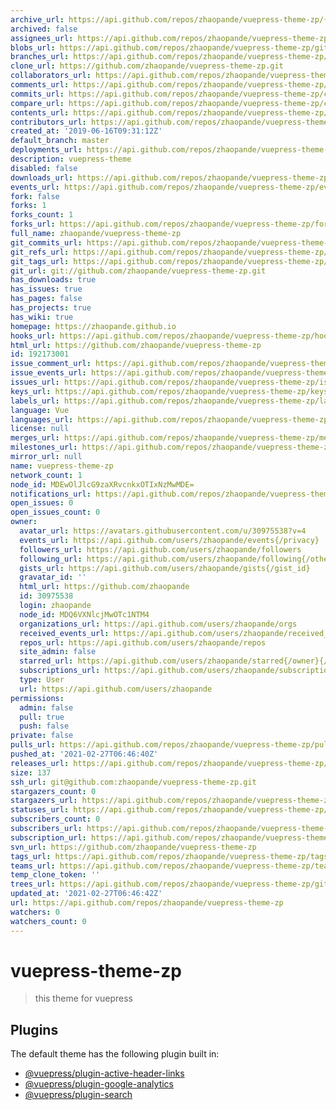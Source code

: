 ```yaml
---
archive_url: https://api.github.com/repos/zhaopande/vuepress-theme-zp/{archive_format}{/ref}
archived: false
assignees_url: https://api.github.com/repos/zhaopande/vuepress-theme-zp/assignees{/user}
blobs_url: https://api.github.com/repos/zhaopande/vuepress-theme-zp/git/blobs{/sha}
branches_url: https://api.github.com/repos/zhaopande/vuepress-theme-zp/branches{/branch}
clone_url: https://github.com/zhaopande/vuepress-theme-zp.git
collaborators_url: https://api.github.com/repos/zhaopande/vuepress-theme-zp/collaborators{/collaborator}
comments_url: https://api.github.com/repos/zhaopande/vuepress-theme-zp/comments{/number}
commits_url: https://api.github.com/repos/zhaopande/vuepress-theme-zp/commits{/sha}
compare_url: https://api.github.com/repos/zhaopande/vuepress-theme-zp/compare/{base}...{head}
contents_url: https://api.github.com/repos/zhaopande/vuepress-theme-zp/contents/{+path}
contributors_url: https://api.github.com/repos/zhaopande/vuepress-theme-zp/contributors
created_at: '2019-06-16T09:31:12Z'
default_branch: master
deployments_url: https://api.github.com/repos/zhaopande/vuepress-theme-zp/deployments
description: vuepress-theme
disabled: false
downloads_url: https://api.github.com/repos/zhaopande/vuepress-theme-zp/downloads
events_url: https://api.github.com/repos/zhaopande/vuepress-theme-zp/events
fork: false
forks: 1
forks_count: 1
forks_url: https://api.github.com/repos/zhaopande/vuepress-theme-zp/forks
full_name: zhaopande/vuepress-theme-zp
git_commits_url: https://api.github.com/repos/zhaopande/vuepress-theme-zp/git/commits{/sha}
git_refs_url: https://api.github.com/repos/zhaopande/vuepress-theme-zp/git/refs{/sha}
git_tags_url: https://api.github.com/repos/zhaopande/vuepress-theme-zp/git/tags{/sha}
git_url: git://github.com/zhaopande/vuepress-theme-zp.git
has_downloads: true
has_issues: true
has_pages: false
has_projects: true
has_wiki: true
homepage: https://zhaopande.github.io
hooks_url: https://api.github.com/repos/zhaopande/vuepress-theme-zp/hooks
html_url: https://github.com/zhaopande/vuepress-theme-zp
id: 192173001
issue_comment_url: https://api.github.com/repos/zhaopande/vuepress-theme-zp/issues/comments{/number}
issue_events_url: https://api.github.com/repos/zhaopande/vuepress-theme-zp/issues/events{/number}
issues_url: https://api.github.com/repos/zhaopande/vuepress-theme-zp/issues{/number}
keys_url: https://api.github.com/repos/zhaopande/vuepress-theme-zp/keys{/key_id}
labels_url: https://api.github.com/repos/zhaopande/vuepress-theme-zp/labels{/name}
language: Vue
languages_url: https://api.github.com/repos/zhaopande/vuepress-theme-zp/languages
license: null
merges_url: https://api.github.com/repos/zhaopande/vuepress-theme-zp/merges
milestones_url: https://api.github.com/repos/zhaopande/vuepress-theme-zp/milestones{/number}
mirror_url: null
name: vuepress-theme-zp
network_count: 1
node_id: MDEwOlJlcG9zaXRvcnkxOTIxNzMwMDE=
notifications_url: https://api.github.com/repos/zhaopande/vuepress-theme-zp/notifications{?since,all,participating}
open_issues: 0
open_issues_count: 0
owner:
  avatar_url: https://avatars.githubusercontent.com/u/30975538?v=4
  events_url: https://api.github.com/users/zhaopande/events{/privacy}
  followers_url: https://api.github.com/users/zhaopande/followers
  following_url: https://api.github.com/users/zhaopande/following{/other_user}
  gists_url: https://api.github.com/users/zhaopande/gists{/gist_id}
  gravatar_id: ''
  html_url: https://github.com/zhaopande
  id: 30975538
  login: zhaopande
  node_id: MDQ6VXNlcjMwOTc1NTM4
  organizations_url: https://api.github.com/users/zhaopande/orgs
  received_events_url: https://api.github.com/users/zhaopande/received_events
  repos_url: https://api.github.com/users/zhaopande/repos
  site_admin: false
  starred_url: https://api.github.com/users/zhaopande/starred{/owner}{/repo}
  subscriptions_url: https://api.github.com/users/zhaopande/subscriptions
  type: User
  url: https://api.github.com/users/zhaopande
permissions:
  admin: false
  pull: true
  push: false
private: false
pulls_url: https://api.github.com/repos/zhaopande/vuepress-theme-zp/pulls{/number}
pushed_at: '2021-02-27T06:46:40Z'
releases_url: https://api.github.com/repos/zhaopande/vuepress-theme-zp/releases{/id}
size: 137
ssh_url: git@github.com:zhaopande/vuepress-theme-zp.git
stargazers_count: 0
stargazers_url: https://api.github.com/repos/zhaopande/vuepress-theme-zp/stargazers
statuses_url: https://api.github.com/repos/zhaopande/vuepress-theme-zp/statuses/{sha}
subscribers_count: 0
subscribers_url: https://api.github.com/repos/zhaopande/vuepress-theme-zp/subscribers
subscription_url: https://api.github.com/repos/zhaopande/vuepress-theme-zp/subscription
svn_url: https://github.com/zhaopande/vuepress-theme-zp
tags_url: https://api.github.com/repos/zhaopande/vuepress-theme-zp/tags
teams_url: https://api.github.com/repos/zhaopande/vuepress-theme-zp/teams
temp_clone_token: ''
trees_url: https://api.github.com/repos/zhaopande/vuepress-theme-zp/git/trees{/sha}
updated_at: '2021-02-27T06:46:42Z'
url: https://api.github.com/repos/zhaopande/vuepress-theme-zp
watchers: 0
watchers_count: 0
---
```


# vuepress-theme-zp

>this theme for vuepress

## Plugins

The default theme has the following plugin built in:

- [@vuepress/plugin-active-header-links](https://github.com/vuejs/vuepress/tree/master/packages/@vuepress/plugin-active-header-links)
- [@vuepress/plugin-google-analytics](https://github.com/vuejs/vuepress/tree/master/packages/%40vuepress/plugin-google-analytics)
- [@vuepress/plugin-search](https://github.com/vuejs/vuepress/tree/master/packages/%40vuepress/plugin-search)
